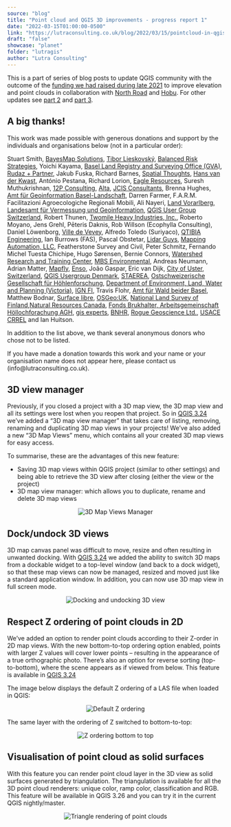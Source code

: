 ```yaml
---
source: "blog"
title: "Point cloud and QGIS 3D improvements - progress report 1"
date: "2022-03-15T01:00:00-0500"
link: "https://lutraconsulting.co.uk/blog/2022/03/15/pointcloud-in-qgis-update-1/"
draft: "false"
showcase: "planet"
folder: "lutragis"
author: "Lutra Consulting"
---
```


<p>This is a part of series of blog posts to update QGIS community with the outcome of the <a href="https://www.lutraconsulting.co.uk/crowdfunding/elevation-pointcloud-enhancements-qgis/">funding we had raised during late 2021</a> to improve elevation and point clouds in collaboration with <a href="https://north-road.com/">North Road</a> and <a href="https://hobu.co/">Hobu</a>. For other updates see <a href="https://www.lutraconsulting.co.uk/blog/2022/04/05/pointcloud-in-qgis-update-2/">part 2</a> and <a href="https://www.lutraconsulting.co.uk/blog/2022/06/16/pointcloud-in-qgis-update-3/">part 3</a>.</p>

<h2 id="a-big-thanks">A big thanks!</h2>
<p>This work was made possible with generous donations and support by the individuals and organisations below (not in a particular order):</p>

<p>Stuart Smith, <a href="http://bayesmap.com/">BayesMap Solutions</a>, <a href="https://www.researchgate.net/profile/Tibor-Lieskovsky">Tibor Lieskovský</a>, <a href="http://www.balrisk.com/">Balanced Risk Strategies</a>, Yoichi Kayama, <a href="https://www.gva.bs.ch/">Basel Land Registry and Surveying Office (GVA)</a>, <a href="https://www.rudaz.ch/index.php/en/">Rudaz + Partner</a>, Jakub Fuska, Richard Barnes, <a href="https://spatialthoughts.com">Spatial Thoughts</a>, <a href="https://twitter.com/hansakwast">Hans van der Kwast</a>, António Pestana, Richard Lorion, <a href="http://www.eagleresources.com/">Eagle Resources</a>, Suresh Muthukrishnan, <a href="https://www.12p.consulting/">12P Consulting</a>, <a href="https://www.alta.is/">Alta</a>, <a href="https://jcis.net.au/">JCIS Consultants</a>, Brenna Hughes, <a href="https://www.baselland.ch/">Amt für Geoinformation Basel-Landschaft</a>, Darren Farmer, F.A.R.M. Facilitazioni Agroecologiche Regionali Mobili, Ali Nayeri, <a href="https://vorarlberg.at/">Land Vorarlberg, Landesamt für Vermessung und Geoinformation</a>, <a href="https://qgis.ch/en">QGIS User Group Switzerland</a>, Robert Thunen, <a href="https://twomile.com">Twomile Heavy Industries, Inc.</a>, Roberto Moyano, Jens Grehl, Pēteris Daknis, Rob Willson (Ecophylla Consulting), Daniel Löwenborg, <a href="https://www.vevey.ch/">Ville de Vevey</a>, Alfredo Toledo (Suriyaco), <a href="https://qtibia.ro/">QTIBIA Engineering</a>, Ian Burrows (FAS), Pascal Obstetar, <a href="http://www.lidarguys.com/">Lidar Guys</a>, <a href="https://mappingautomation.com/">Mapping Automation, LLC</a>, Featherstone Survey and Civil, Peter Schmitz, Fernando Michel Tuesta Chichipe, Hugo Sørensen, Bernie Connors, <a href="https://www.thewatershedcenter.com/">Watershed Research and Training Center</a>, <a href="https://mbsenvironmental.com.au/">MBS Environmental</a>, Andreas Neumann, Adrian Matter, <a href="http://mapfly.fr/">Mapfly</a>, <a href="https://www.lutraconsulting.co.uk/blog/categories/qgis/www.ensogeospatial.com">Enso</a>, João Gaspar, Eric van Dijk, <a href="https://www.uster.ch/">City of Uster, Switzerland</a>, <a href="https://www.lutraconsulting.co.uk/blog/categories/qgis/qgis.dk">QGIS Usergroup Denmark</a>, <a href="https://www.staerea.net/">STAEREA</a>, <a href="https://ogh.ch/">Ostschweizerische Gesellschaft für Höhlenforschung</a>, <a href="https://www.delwp.vic.gov.au/">Department of Environment, Land, Water and Planning (Victoria)</a>, <a href="https://www.ignfi.fr/">IGN FI</a>, Travis Flohr, <a href="https://www.baselland.ch/">Amt für Wald beider Basel</a>, Matthew Bodnar, <a href="http://www.surfacelibre.fr/">Surface libre</a>, <a href="https://uk.osgeo.org/">OSGeo:UK</a>, <a href="https://www.maanmittauslaitos.fi/en">National Land Survey of Finland</a>,<a href="https://www.nrcan.gc.ca/home">Natural Resources Canada</a>, <a href="http://zie.ch/">Fonds Brukhalter, Arbeitsgemeinschaft Höllochforachung AGH</a>, <a href="http://gisxperts.de/">gis experts</a>, <a href="https://bnhr.xyz">BNHR</a>, <a href="http://roguegeoscience.com/">Rogue Geoscience Ltd.</a>, <a href="https://www.erdc.usace.army.mil/Locations/CRREL/">USACE CRREL</a> and Ian Huitson.</p>

<p>In addition to the list above, we thank several anonymous donors who chose not to be listed.</p>

<p>If you have made a donation towards this work and your name or your organisation name does not appear here, please contact us (info@lutraconsulting.co.uk).</p>

<h2 id="3d-view-manager">3D view manager</h2>
<p>Previously, if you closed a project with a 3D map view, the 3D map view and all its settings were lost when you reopen that project. So in <a href="https://www.qgis.org/en/site/forusers/visualchangelog324/index.html#feature-3d-map-view-manager">QGIS 3.24</a> we’ve added a “3D map view manager” that takes care of listing, removing, renaming and duplicating 3D map views in your projects! We’ve also added a new “3D Map Views” menu, which contains all your created 3D map views for easy access.</p>

<p>To summarise, these are the advantages of this new feature:</p>

<ul>
  <li>Saving 3D map views within QGIS project (similar to other settings) and being able to retrieve the 3D view after closing (either the view or the project)</li>
  <li>3D map view manager: which allows you to duplicate, rename and delete 3D map views</li>
</ul>

<center>
  <p><img alt="3D Map Views Manager" src="https://lutraconsulting.co.uk/img/posts/3d_map_view_manager.png" title="3d map view manager" /></p>
</center>

<h2 id="dockundock-3d-views">Dock/undock 3D views</h2>
<p>3D map canvas panel was difficult to move, resize and often resulting in unwanted docking. With <a href="https://www.qgis.org/en/site/forusers/visualchangelog324/index.html#feature-dock-undock-3d-views">QGIS 3.24</a> we added the ability to switch 3D maps from a dockable widget to a top-level window (and back to a dock widget), so that these map views can now be managed, resized and moved just like a standard application window. In addition, you can now use 3D map view in full screen mode.</p>

<center>
  <p><img alt="Docking and undocking 3D view" src="https://lutraconsulting.co.uk/img/posts/dock_undock.gif" title="Docking and undocking 3D view" /></p>
</center>

<h2 id="respect-z-ordering-of-point-clouds-in-2d">Respect Z ordering of point clouds in 2D</h2>
<p>We’ve added an option to render point clouds according to their Z-order in 2D map views. With the new bottom-to-top ordering option enabled, points with larger Z values will cover lower points – resulting in the appearance of a true orthographic photo. There’s also an option for reverse sorting (top-to-bottom), where the scene appears as if viewed from below. This feature is available in <a href="https://www.qgis.org/en/site/forusers/visualchangelog324/index.html#feature-respect-z-ordering-when-rendering-point-clouds-in-2d">QGIS 3.24</a></p>

<p>The image below displays the default Z ordering of a LAS file when loaded in QGIS:</p>

<center>
  <p><img alt="Default Z ordering" src="https://lutraconsulting.co.uk/img/posts/pc_z_order_default.png" title="Default Z ordering" /></p>
</center>

<p>The same layer with the ordering of Z switched to bottom-to-top:</p>

<center>
  <p><img alt="Z ordering bottom to top" src="https://lutraconsulting.co.uk/img/posts/pc_z_order_btm_to_top.png" title="Z ordering bottom to top" /></p>
</center>

<h2 id="visualisation-of-point-cloud-as-solid-surfaces">Visualisation of point cloud as solid surfaces</h2>
<p>With this feature you can render point cloud layer in the 3D view as solid surfaces generated by triangulation. The triangulation is available for all the 3D point cloud renderers: unique color, ramp color, classification and RGB. This feature will be available in QGIS 3.26 and you can try it in the current QGIS nightly/master.</p>

<center>
  <p><img alt="Triangle rendering of point clouds" src="https://lutraconsulting.co.uk/img/posts/mesh_rendering.gif" title="Triangle rendering of point clouds" /></p>
</center>
